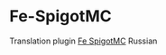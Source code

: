 # Fe-SpigotMC
Translation plugin <a href="https://www.spigotmc.org/resources/fe.723/">Fe SpigotMC</a> Russian 

<img src="http://dl3.joxi.net/drive/2017/12/02/0011/2681/723577/77/ff714649a9.png" alt="">

